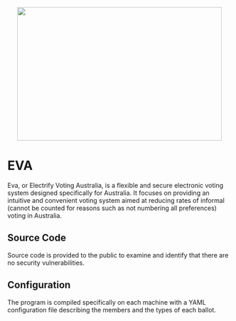 <p align="center">
  <img width="460" height="300" src="https://i.imgur.com/yU7Gy0B.png">
</p>

# EVA
Eva, or Electrify Voting Australia, is a flexible and secure electronic voting system designed specifically for Australia. It focuses on providing an intuitive and convenient voting system aimed at reducing rates of informal (cannot be counted for reasons such as not numbering all preferences) voting in Australia.

## Source Code
Source code is provided to the public to examine and identify that there are no security vulnerabilities.

## Configuration
The program is compiled specifically on each machine with a YAML configuration file describing the members and the types of each ballot.
